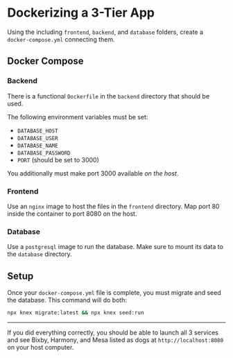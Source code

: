 # Dockerizing a 3-Tier App

Using the including `frontend`, `backend`, and `database` folders, create a `docker-compose.yml` connecting them.

## Docker Compose

### Backend

There is a functional `Dockerfile` in the `backend` directory that should be used.

The following environment variables must be set:

* `DATABASE_HOST`
* `DATABASE_USER`
* `DATABASE_NAME`
* `DATABASE_PASSWORD`
* `PORT` (should be set to 3000)

You additionally must make port 3000 available _on the host_.

### Frontend

Use an `nginx` image to host the files in the `frontend` directory. Map port 80 inside the container to port 8080 on the host.

### Database

Use a `postgresql` image to run the database. Make sure to mount its data to the `database` directory.

## Setup

Once your `docker-compose.yml` file is complete, you must migrate and seed the database. This command will do both:

```bash
npx knex migrate:latest && npx knex seed:run
```

---

If you did everything correctly, you should be able to launch all 3 services and see Bixby, Harmony, and Mesa listed as dogs at `http://localhost:8080` on your host computer.
